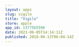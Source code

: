 ```yaml
---
layout: apps
slug: vigilo
title: "Vigilo"
store: apple
app_id: 1377565596
date: 2023-06-05T14:14:11Z
published: 2018-06-13T06:04:14Z
---
```

